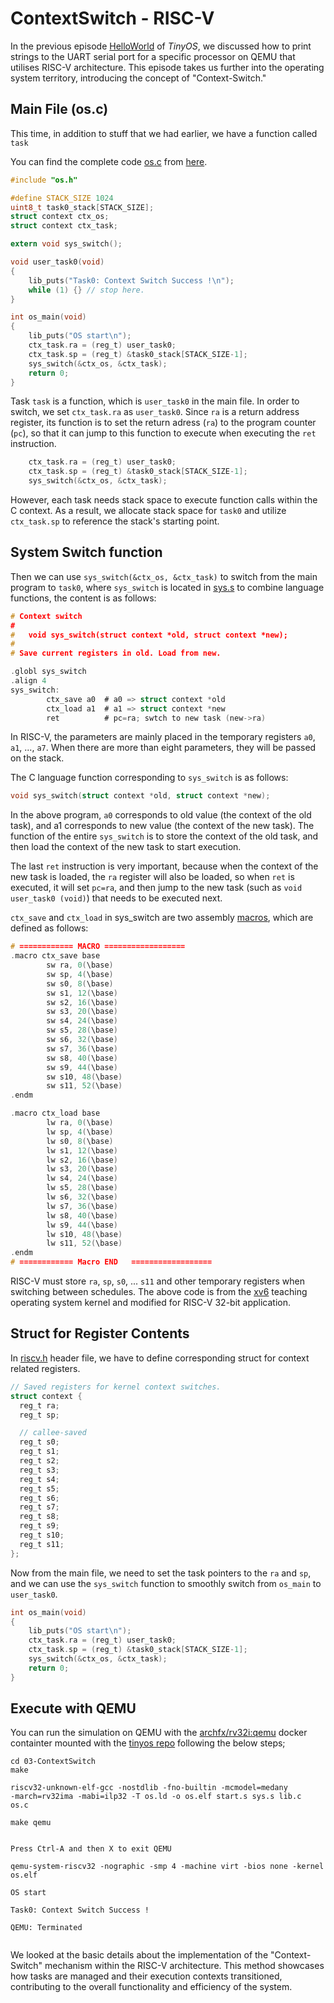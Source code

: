# ContextSwitch - RISC-V 


In the previous episode [HelloWorld](https://archfx.github.io/posts/2023/08/tinyos1/) of *TinyOS*, we discussed how to print strings to the UART serial port for a specific processor on QEMU that utilises RISC-V architecture. This episode takes us further into the operating system territory, introducing the concept of "Context-Switch."

## Main File (os.c)

This time, in addition to stuff that we had earlier, we have a function called `task`

You can find the complete code [os.c](https://github.com/Archfx/tinyos/blob/master/02-ContextSwitch/os.c) from [here](https://github.com/Archfx/tinyos/tree/master/02-ContextSwitch).

```c
#include "os.h"

#define STACK_SIZE 1024
uint8_t task0_stack[STACK_SIZE];
struct context ctx_os;
struct context ctx_task;

extern void sys_switch();

void user_task0(void)
{
	lib_puts("Task0: Context Switch Success !\n");
	while (1) {} // stop here.
}

int os_main(void)
{
	lib_puts("OS start\n");
	ctx_task.ra = (reg_t) user_task0;
	ctx_task.sp = (reg_t) &task0_stack[STACK_SIZE-1];
	sys_switch(&ctx_os, &ctx_task);
	return 0;
}
```

Task `task` is a function, which is `user_task0` in the main file. In order to switch, we set `ctx_task.ra` as `user_task0`. Since `ra` is a return address register, its function is to set the return adress (`ra`) to the program counter (`pc`), so that it can jump to this function to execute when executing the `ret` instruction.

```c
	ctx_task.ra = (reg_t) user_task0;
	ctx_task.sp = (reg_t) &task0_stack[STACK_SIZE-1];
	sys_switch(&ctx_os, &ctx_task);
```

However, each task needs stack space to execute function calls within the C context. As a result, we allocate stack space for `task0` and utilize `ctx_task.sp` to reference the stack's starting point.

## System Switch function

Then we can use `sys_switch(&ctx_os, &ctx_task)` to switch from the main program to `task0`, where `sys_switch` is located in [sys.s](https://github.com/Archfx/tinyos/blob/master/02-ContextSwitch/sys.s) to combine language functions, the content is as follows:

```c
# Context switch
#
#   void sys_switch(struct context *old, struct context *new);
# 
# Save current registers in old. Load from new.

.globl sys_switch
.align 4
sys_switch:
        ctx_save a0  # a0 => struct context *old
        ctx_load a1  # a1 => struct context *new
        ret          # pc=ra; swtch to new task (new->ra)
```

In RISC-V, the parameters are mainly placed in the temporary registers `a0`, `a1`, ..., `a7`. When there are more than eight parameters, they will be passed on the stack.

The C language function corresponding to `sys_switch` is as follows:

```c
void sys_switch(struct context *old, struct context *new);
```

In the above program, `a0` corresponds to old value (the context of the old task), and a1 corresponds to new value (the context of the new task). The function of the entire `sys_switch` is to store the context of the old task, and then load the context of the new task to start execution.

The last `ret` instruction is very important, because when the context of the new task is loaded, the `ra` register will also be loaded, so when `ret` is executed, it will set `pc=ra`, and then jump to the new task (such as `void user_task0 (void)`) that needs to be executed next.

`ctx_save` and `ctx_load` in sys_switch are two assembly [macros](https://en.wikipedia.org/wiki/Macro_(computer_science)), which are defined as follows:

```c
# ============ MACRO ==================
.macro ctx_save base
        sw ra, 0(\base)
        sw sp, 4(\base)
        sw s0, 8(\base)
        sw s1, 12(\base)
        sw s2, 16(\base)
        sw s3, 20(\base)
        sw s4, 24(\base)
        sw s5, 28(\base)
        sw s6, 32(\base)
        sw s7, 36(\base)
        sw s8, 40(\base)
        sw s9, 44(\base)
        sw s10, 48(\base)
        sw s11, 52(\base)
.endm

.macro ctx_load base
        lw ra, 0(\base)
        lw sp, 4(\base)
        lw s0, 8(\base)
        lw s1, 12(\base)
        lw s2, 16(\base)
        lw s3, 20(\base)
        lw s4, 24(\base)
        lw s5, 28(\base)
        lw s6, 32(\base)
        lw s7, 36(\base)
        lw s8, 40(\base)
        lw s9, 44(\base)
        lw s10, 48(\base)
        lw s11, 52(\base)
.endm
# ============ Macro END   ==================
```

RISC-V must store `ra`, `sp`, `s0`, ... `s11` and other temporary registers when switching between schedules. The above code is from the [xv6](https://github.com/mit-pdos/xv6-riscv/blob/riscv/kernel/swtch.S) teaching operating system kernel and modified for RISC-V 32-bit application.

## Struct for Register Contents

In [riscv.h](https://github.com/ccc-c/mini-riscv-os/blob/master/02-ContextSwitch/riscv.h) header file, we have to define corresponding struct for context related registers. 

```c
// Saved registers for kernel context switches.
struct context {
  reg_t ra;
  reg_t sp;

  // callee-saved
  reg_t s0;
  reg_t s1;
  reg_t s2;
  reg_t s3;
  reg_t s4;
  reg_t s5;
  reg_t s6;
  reg_t s7;
  reg_t s8;
  reg_t s9;
  reg_t s10;
  reg_t s11;
};
```
Now from the main file, we need to set the task pointers to the `ra` and `sp`, and we can use the `sys_switch` function to smoothly switch from `os_main` to `user_task0`.

```c
int os_main(void)
{
	lib_puts("OS start\n");
	ctx_task.ra = (reg_t) user_task0;
	ctx_task.sp = (reg_t) &task0_stack[STACK_SIZE-1];
	sys_switch(&ctx_os, &ctx_task);
	return 0;
}
```

## Execute with QEMU

You can run the simulation on QEMU with the [archfx/rv32i:qemu](https://hub.docker.com/repository/docker/archfx/rv32i/general) docker containter mounted with the [tinyos repo](https://github.com/archfx/tinyos) following the below steps;

```shell
cd 03-ContextSwitch 
make 
```
<code>riscv32-unknown-elf-gcc -nostdlib -fno-builtin -mcmodel=medany -march=rv32ima -mabi=ilp32 -T os.ld -o os.elf start.s sys.s lib.c os.c</code>


```shell
make qemu
```
<code>
Press Ctrl-A and then X to exit QEMU<br>
qemu-system-riscv32 -nographic -smp 4 -machine virt -bios none -kernel os.elf<br>
OS start<br>
Task0: Context Switch Success !<br>
QEMU: Terminated<br>
</code>

We looked at the basic details about the implementation of the "Context-Switch" mechanism within the RISC-V architecture. This method showcases how tasks are managed and their execution contexts transitioned, contributing to the overall functionality and efficiency of the system.